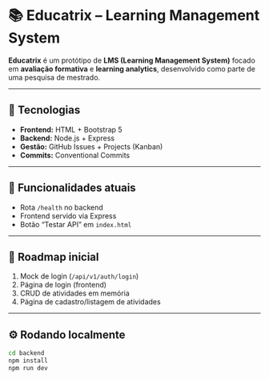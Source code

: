 # 📚 Educatrix – Learning Management System

**Educatrix** é um protótipo de **LMS (Learning Management System)** focado em **avaliação formativa** e **learning analytics**, desenvolvido como parte de uma pesquisa de mestrado.

---

## 🚀 Tecnologias
- **Frontend:** HTML + Bootstrap 5  
- **Backend:** Node.js + Express  
- **Gestão:** GitHub Issues + Projects (Kanban)  
- **Commits:** Conventional Commits

---

## 🧪 Funcionalidades atuais
- Rota `/health` no backend  
- Frontend servido via Express  
- Botão “Testar API” em `index.html`  

---

## 📌 Roadmap inicial
1. Mock de login (`/api/v1/auth/login`)  
2. Página de login (frontend)  
3. CRUD de atividades em memória  
4. Página de cadastro/listagem de atividades  

---

## ⚙️ Rodando localmente
```bash
cd backend
npm install
npm run dev
